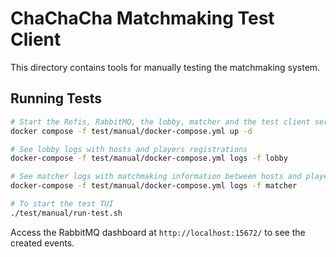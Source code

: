 # ChaChaCha Matchmaking Test Client

This directory contains tools for manually testing the matchmaking system.

## Running Tests

```bash
# Start the Refis, RabbitMQ, the lobby, matcher and the test client services
docker compose -f test/manual/docker-compose.yml up -d

# See lobby logs with hosts and players registrations
docker-compose -f test/manual/docker-compose.yml logs -f lobby

# See matcher logs with matchmaking information between hosts and players
docker-compose -f test/manual/docker-compose.yml logs -f matcher

# To start the test TUI
./test/manual/run-test.sh
```

Access the RabbitMQ dashboard at `http://localhost:15672/` to see the created events.
